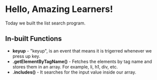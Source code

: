 # Hello, Amazing Learners!

Today we built the list search program.

## In-built Functions

- **keyup** - "keyup", is an event that means it is trigerred whenever we press up key.
- **.getElementByTagName()** - Fetches the elements by tag name and stores them in an array. For example, li, h1, div, etc.
- **.includes()** - It searches for the input value inside our array.
